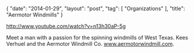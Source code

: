 {
   "date": "2014-01-29",
   "layout": "post",
   "tag": [
      "Organizations"
   ],
   "title": "Aermotor Windmills"
}

http://www.youtube.com/watch?v=n13h30aP-5g  

Meet a man with a passion for the spinning windmills of West Texas. Kees Verhuel and the Aermotor Windmill Co. www.aermotorwindmill.com.